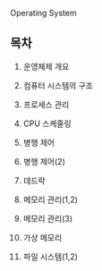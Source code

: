 Operating System

## **목차**

1. 운영체제 개요

2. 컴퓨터 시스템의 구조

3. 프로세스 관리

4. CPU 스케줄링

5. 병행 제어

6. 병행 제어(2)

7. 데드락

8. 메모리 관리(1,2)

9. 메모리 관리(3)

10. 가상 메모리

11. 파일 시스템(1,2)
